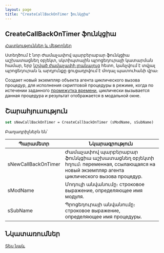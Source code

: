 ```yaml
---
layout: page
title: "CreateCallBackOnTimer ֆունկցիա"
---
```


## CreateCallBackOnTimer ֆունկցիա

[Հատկություններ և մեթոդներ](../AsCallBackOnTimer.md)

    
Ստեղծում է նոր Ժամաչափով պարբերաբար ֆունկցիա աշխատացնեղ օբյեկտ, սկտիպտային պրոցեդուրայի կատարման համար, երբ [նշված ժամաչափի լրանալուց](../AsCallBackOnTimer/Seconds.md) հետո, կանչվում է տվյալ պրոցեդուրան և արդյունքը ցուցադրվում է մոդալ պատուհանի վրա։
 
Создает новый экземпляр объекта агента циклического вызова процедур, для исполнения скриптовой процедуры в режиме, когда по истечении заданного [промежутка времени](../AsCallBackOnTimer/Seconds.md), циклически вызывается данная процедура и результат отображается в модальной окне.

## Շարահյուսություն

```vb
set sNewCallBackOnTimer = CreateCallbackOnTimer (sModName, sSubName)
```

Բաղադրիչներն են՝ 

| Պարամետր | Նկարագրություն |
|--|--|
| sNewCallBackOnTimer | Ժամաչափով պարբերաբար ֆունկցիա աշխատացնեղ օբյեկտի հղում։ переменная, ссылающаяся на новый экземпляр агента циклического вызова процедур. |
| sModName | Մոդուլի անվանումը։ строковое выражение, определяющее имя модуля. |
| sSubName | Պրոցեդուրայի անվանումը։ строковое выражение, определяющее имя процедуры. |



## Նկատառումներ

[Տես նաև](../../constructors.html)


